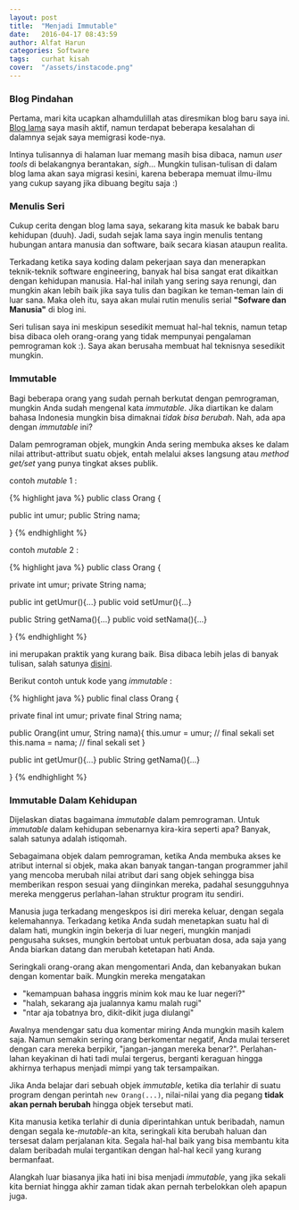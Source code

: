 ```yaml
---
layout: post
title:  "Menjadi Immutable"
date:   2016-04-17 08:43:59
author: Alfat Harun
categories: Software
tags:	curhat kisah
cover:  "/assets/instacode.png"
---
```


### Blog Pindahan

Pertama, mari kita ucapkan alhamdulillah atas diresmikan blog baru saya ini. [Blog lama](https://blog.harunalfat.com) saya masih aktif, namun terdapat beberapa kesalahan di dalamnya sejak saya memigrasi kode-nya.

Intinya tulisannya di halaman luar memang masih bisa dibaca, namun *user tools* di belakangnya berantakan, *sigh*... Mungkin tulisan-tulisan di dalam blog lama akan saya migrasi kesini, karena beberapa memuat ilmu-ilmu yang cukup sayang jika dibuang begitu saja :)

### Menulis Seri

Cukup cerita dengan blog lama saya, sekarang kita masuk ke babak baru kehidupan (duuh). Jadi, sudah sejak lama saya ingin menulis tentang hubungan antara manusia dan software, baik secara kiasan ataupun realita.

Terkadang ketika saya koding dalam pekerjaan saya dan menerapkan teknik-teknik software engineering, banyak hal bisa sangat erat dikaitkan dengan kehidupan manusia. Hal-hal inilah yang sering saya renungi, dan mungkin akan lebih baik jika saya tulis dan bagikan ke teman-teman lain di luar sana. Maka oleh itu, saya akan mulai rutin menulis serial **"Sofware dan Manusia"** di blog ini.

Seri tulisan saya ini meskipun sesedikit memuat hal-hal teknis, namun tetap bisa dibaca oleh orang-orang yang tidak mempunyai pengalaman pemrograman kok :). Saya akan berusaha membuat hal teknisnya sesedikit mungkin.

### Immutable

Bagi beberapa orang yang sudah pernah berkutat dengan pemrograman, mungkin Anda sudah mengenal kata *immutable*. Jika diartikan ke dalam bahasa Indonesia mungkin bisa dimaknai *tidak bisa berubah*. Nah, ada apa dengan *immutable* ini?

Dalam pemrograman objek, mungkin Anda sering membuka akses ke dalam nilai attribut-attribut suatu objek, entah melalui akses langsung atau *method get/set* yang punya tingkat akses publik.

contoh *mutable* 1 :

{% highlight java %}
public class Orang {

  public int umur;
  public String nama;

}
{% endhighlight %}

contoh *mutable* 2 :

{% highlight java %}
public class Orang {

  private int umur;
  private String nama;

  public int getUmur(){...}
  public void setUmur(){...}

  public String getNama(){...}
  public void setNama(){...}

}
{% endhighlight %}

ini merupakan praktik yang kurang baik. Bisa dibaca lebih jelas di banyak tulisan, salah satunya [disini](http://www.yegor256.com/2014/06/09/objects-should-be-immutable.html).

Berikut contoh untuk kode yang *immutable* :

{% highlight java %}
public final class Orang {

  private final int umur;
  private final String nama;

  public Orang(int umur, String nama){
    this.umur = umur; // final sekali set
    this.nama = nama; // final sekali set
  }

  public int getUmur(){...}
  public String getNama(){...}

}
{% endhighlight %}

### Immutable Dalam Kehidupan

Dijelaskan diatas bagaimana *immutable* dalam pemrograman. Untuk *immutable* dalam kehidupan sebenarnya kira-kira seperti apa? Banyak, salah satunya adalah istiqomah.

Sebagaimana objek dalam pemrograman, ketika Anda membuka akses ke atribut internal si objek, maka akan banyak tangan-tangan programmer jahil yang mencoba merubah nilai atribut dari sang objek sehingga bisa memberikan respon sesuai yang diinginkan mereka, padahal sesungguhnya mereka menggerus perlahan-lahan struktur program itu sendiri.

Manusia juga terkadang mengeskpos isi diri mereka keluar, dengan segala kelemahannya. Terkadang ketika Anda sudah menetapkan suatu hal di dalam hati, mungkin ingin bekerja di luar negeri, mungkin manjadi pengusaha sukses, mungkin bertobat untuk perbuatan dosa, ada saja yang Anda biarkan datang dan merubah ketetapan hati Anda.

Seringkali orang-orang akan mengomentari Anda, dan kebanyakan bukan dengan komentar baik. Mungkin mereka mengatakan

- "kemampuan bahasa inggris minim kok mau ke luar negeri?"
- "halah, sekarang aja jualannya kamu malah rugi"
- "ntar aja tobatnya bro, dikit-dikit juga diulangi"

Awalnya mendengar satu dua komentar miring Anda mungkin masih kalem saja. Namun semakin sering orang berkomentar negatif, Anda mulai terseret dengan cara mereka berpikir, "jangan-jangan mereka benar?". Perlahan-lahan keyakinan di hati tadi mulai tergerus, berganti keraguan hingga akhirnya terhapus menjadi mimpi yang tak tersampaikan.

Jika Anda belajar dari sebuah objek *immutable*, ketika dia terlahir di suatu program dengan perintah `new Orang(...)`, nilai-nilai yang dia pegang **tidak akan pernah berubah** hingga objek tersebut mati.

Kita manusia ketika terlahir di dunia diperintahkan untuk beribadah, namun dengan segala ke-*mutable*-an kita, seringkali kita berubah haluan dan tersesat dalam perjalanan kita. Segala hal-hal baik yang bisa membantu kita dalam beribadah mulai tergantikan dengan hal-hal kecil yang kurang bermanfaat.

Alangkah luar biasanya jika hati ini bisa menjadi *immutable*, yang jika sekali kita berniat hingga akhir zaman tidak akan pernah terbelokkan oleh apapun juga.

